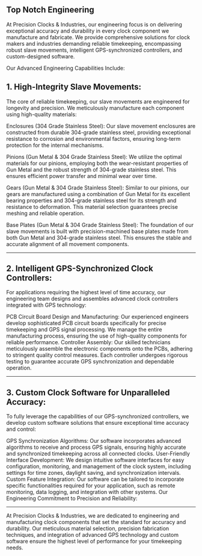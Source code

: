 ## Top Notch Engineering

At Precision Clocks & Industries, our engineering focus is on delivering exceptional accuracy and durability in every clock component we manufacture and fabricate. We provide comprehensive solutions for clock makers and industries demanding reliable timekeeping, encompassing robust slave movements, intelligent GPS-synchronized controllers, and custom-designed software.

<!--more-->

Our Advanced Engineering Capabilities Include:

## 1. High-Integrity Slave Movements:

The core of reliable timekeeping, our slave movements are engineered for longevity and precision. We meticulously manufacture each component using high-quality materials:

Enclosures (304 Grade Stainless Steel): Our slave movement enclosures are constructed from durable 304-grade stainless steel, providing exceptional resistance to corrosion and environmental factors, ensuring long-term protection for the internal mechanisms.

Pinions (Gun Metal & 304 Grade Stainless Steel): We utilize the optimal materials for our pinions, employing both the wear-resistant properties of Gun Metal and the robust strength of 304-grade stainless steel. This ensures efficient power transfer and minimal wear over time.

Gears (Gun Metal & 304 Grade Stainless Steel): Similar to our pinions, our gears are manufactured using a combination of Gun Metal for its excellent bearing properties and 304-grade stainless steel for its strength and resistance to deformation. This material selection guarantees precise meshing and reliable operation.

Base Plates (Gun Metal & 304 Grade Stainless Steel): The foundation of our slave movements is built with precision-machined base plates made from both Gun Metal and 304-grade stainless steel. This ensures the stable and accurate alignment of all movement components.

---

## 2. Intelligent GPS-Synchronized Clock Controllers:

For applications requiring the highest level of time accuracy, our engineering team designs and assembles advanced clock controllers integrated with GPS technology:

PCB Circuit Board Design and Manufacturing: Our experienced engineers develop sophisticated PCB circuit boards specifically for precise timekeeping and GPS signal processing. We manage the entire manufacturing process, ensuring the use of high-quality components for reliable performance.
Controller Assembly: Our skilled technicians meticulously assemble the electronic components onto the PCBs, adhering to stringent quality control measures. Each controller undergoes rigorous testing to guarantee accurate GPS synchronization and dependable operation.

---

## 3. Custom Clock Software for Unparalleled Accuracy:

To fully leverage the capabilities of our GPS-synchronized controllers, we develop custom software solutions that ensure exceptional time accuracy and control:

GPS Synchronization Algorithms: Our software incorporates advanced algorithms to receive and process GPS signals, ensuring highly accurate and synchronized timekeeping across all connected clocks.
User-Friendly Interface Development: We design intuitive software interfaces for easy configuration, monitoring, and management of the clock system, including settings for time zones, daylight saving, and synchronization intervals.
Custom Feature Integration: Our software can be tailored to incorporate specific functionalities required for your application, such as remote monitoring, data logging, and integration with other systems.
Our Engineering Commitment to Precision and Reliability:

---

At Precision Clocks & Industries, we are dedicated to engineering and manufacturing clock components that set the standard for accuracy and durability. Our meticulous material selection, precision fabrication techniques, and integration of advanced GPS technology and custom software ensure the highest level of performance for your timekeeping needs.
